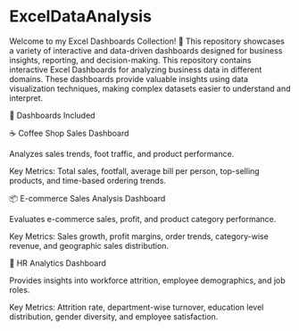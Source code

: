 # ExcelDataAnalysis
Welcome to my Excel Dashboards Collection! 🚀 This repository showcases a variety of interactive and data-driven dashboards designed for business insights, reporting, and decision-making.
This repository contains interactive Excel Dashboards for analyzing business data in different domains. These dashboards provide valuable insights using data visualization techniques, making complex datasets easier to understand and interpret.

🔹 Dashboards Included


☕ Coffee Shop Sales Dashboard

Analyzes sales trends, foot traffic, and product performance.

Key Metrics: Total sales, footfall, average bill per person, top-selling products, and time-based ordering trends.


📦 E-commerce Sales Analysis Dashboard

Evaluates e-commerce sales, profit, and product category performance.

Key Metrics: Sales growth, profit margins, order trends, category-wise revenue, and geographic sales distribution.


👥 HR Analytics Dashboard

Provides insights into workforce attrition, employee demographics, and job roles.

Key Metrics: Attrition rate, department-wise turnover, education level distribution, gender diversity, and employee satisfaction.
